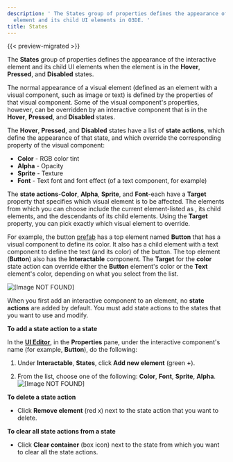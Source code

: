 ```yaml
---
description: ' The States group of properties defines the appearance of the interactive
  element and its child UI elements in O3DE. '
title: States
---
```


{{< preview-migrated >}}

The **States** group of properties defines the appearance of the interactive element and its child UI elements when the element is in the **Hover**, **Pressed**, and **Disabled** states\.

The normal appearance of a visual element \(defined as an element with a visual component, such as image or text\) is defined by the properties of that visual component\. Some of the visual component's properties, however, can be overridden by an interactive component that is in the **Hover**, **Pressed**, and **Disabled** states\.

The **Hover**, **Pressed**, and **Disabled** states have a list of **state actions**, which define the appearance of that state, and which override the corresponding property of the visual component:
+ **Color** - RGB color tint
+ **Alpha** - Opacity
+ **Sprite** - Texture
+ **Font** - Text font and font effect \(of a text component, for example\)

The **state actions**-**Color**, **Alpha**, **Sprite**, and **Font**-each have a **Target** property that specifies which visual element is to be affected\. The elements from which you can choose include the current element-listed as **<This element>**, its child elements, and the descendants of its child elements\. Using the **Target** property, you can pick exactly which visual element to override\.

For example, the button [prefab](/docs/userguide/ui/editor/prefabs.md) has a top element named **Button** that has a visual component to define its color\. It also has a child element with a text component to define the text \(and its color\) of the button\. The top element \(**Button**\) also has the **Interactable** component\. The **Target** for the **color** state action can override either the **Button** element's color or the **Text** element's color, depending on what you select from the list\.

![\[Image NOT FOUND\]](/images/user-guide/game_ui_editor/ui-editor-components-interactive-states.png)

When you first add an interactive component to an element, no **state actions** are added by default\. You must add state actions to the states that you want to use and modify\.

**To add a state action to a state**

In the [**UI Editor**](/docs/user-guide/features/interactivity/user-interface/editor/using.md), in the **Properties** pane, under the interactive component's name \(for example, **Button**\), do the following:

1. Under **Interactable**, **States**, click **Add new element** \(green **\+**\)\.

1. From the list, choose one of the following: **Color**, **Font**, **Sprite**, **Alpha**\.
![\[Image NOT FOUND\]](/images/user-guide/game_ui_editor/ui-editor-components-interactive-stateactions.png)

**To delete a state action**
+ Click **Remove element** \(red x\) next to the state action that you want to delete\.

**To clear all state actions from a state**
+ Click **Clear container** \(box icon\) next to the state from which you want to clear all the state actions\.